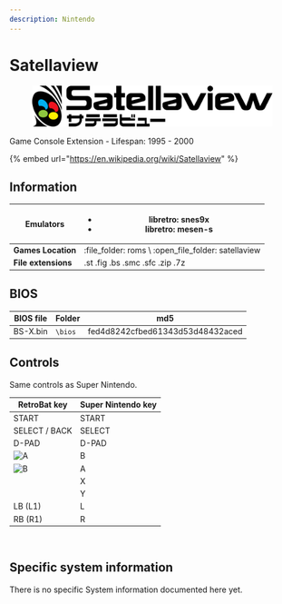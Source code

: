 ```yaml
---
description: Nintendo
---
```


# Satellaview

<figure><img src="https://raw.githubusercontent.com/fabricecaruso/es-theme-carbon/52ff37c9e265587d006945a2ba695b5a962b3a3d/art/logos/satellaview.svg" alt=""><figcaption></figcaption></figure>

Game Console Extension - Lifespan: 1995 - 2000

{% embed url="https://en.wikipedia.org/wiki/Satellaview" %}

## Information

| **Emulators**       | <ul><li>libretro: snes9x</li><li>libretro: mesen-s</li></ul> |
| ------------------- | ------------------------------------------------------------ |
| **Games Location**  | :file\_folder: roms \ :open\_file\_folder: satellaview       |
| **File extensions** | .st .fig .bs .smc .sfc .zip .7z                              |

## BIOS

| BIOS file | Folder  | md5                              |
| --------- | ------- | -------------------------------- |
| BS-X.bin  | `\bios` | fed4d8242cfbed61343d53d48432aced |

## Controls

Same controls as Super Nintendo.

| RetroBat key                                                                              | Super Nintendo key |
| ----------------------------------------------------------------------------------------- | ------------------ |
| START                                                                                     | START              |
| SELECT / BACK                                                                             | SELECT             |
| D-PAD                                                                                     | D-PAD              |
| ![A](<../../../../.gitbook/assets/image (1) (2) (1).png>)                                 | B                  |
| ![B](<../../../../.gitbook/assets/image (4) (1).png>)                                     | A                  |
| <img src="../../../../.gitbook/assets/image (3) (1) (2).png" alt="" data-size="original"> | X                  |
| <img src="../../../../.gitbook/assets/image (2) (1) (1).png" alt="" data-size="line">     | Y                  |
| LB (L1)                                                                                   | L                  |
| RB (R1)                                                                                   | R                  |

<figure><img src="https://i.imgur.com/bJOE7jD.png" alt=""><figcaption></figcaption></figure>

## Specific system information

There is no specific System information documented here yet.
